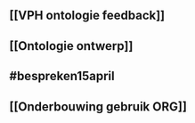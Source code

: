 ## [[VPH ontologie feedback]]
## [[Ontologie ontwerp]]
## #bespreken15april
## [[Onderbouwing gebruik ORG]]

